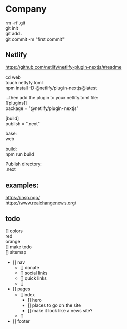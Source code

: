 # Company

rm -rf .git  
git init  
git add .  
git commit -m "first commit"  


## Netlify
https://github.com/netlify/netlify-plugin-nextjs/#readme  


cd web  
touch netlyfy.toml  
npm install -D @netlify/plugin-nextjs@latest  


...then add the plugin to your netlify.toml file:  
[[plugins]]  
package = "@netlify/plugin-nextjs"  

[build]  
publish = ".next"  

base:  
web

build:     
npm run build  

Publish directory:  
.next


## examples:
https://insp.ngo/  
https://www.realchangenews.org/

## todo
[] colors  
  red  
  orange  
[] make todo  
[] sitemap  
  - [] nav
    - [] donate
    - [] social links
    - [] quick links
    - [] 
 - [] pages
   - []index
     - [] hero     
     - [] places to go on the site     
     - [] make it look like a news site?
   - []
- [] footer     